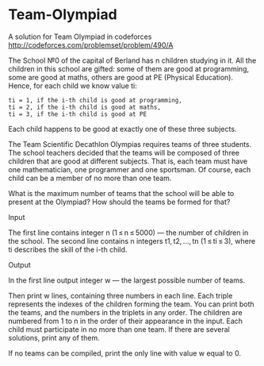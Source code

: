 # Team-Olympiad
A solution for Team Olympiad in codeforces   http://codeforces.com/problemset/problem/490/A

The School №0 of the capital of Berland has n children studying in it. All the children in this school are gifted: some of them are good at programming, some are good at maths, others are good at PE (Physical Education). Hence, for each child we know value ti:

    ti = 1, if the i-th child is good at programming,
    ti = 2, if the i-th child is good at maths,
    ti = 3, if the i-th child is good at PE 

Each child happens to be good at exactly one of these three subjects.

The Team Scientific Decathlon Olympias requires teams of three students. The school teachers decided that the teams will be composed of three children that are good at different subjects. That is, each team must have one mathematician, one programmer and one sportsman. Of course, each child can be a member of no more than one team.

What is the maximum number of teams that the school will be able to present at the Olympiad? How should the teams be formed for that?

Input

The first line contains integer n (1 ≤ n ≤ 5000) — the number of children in the school. The second line contains n integers t1, t2, ..., tn (1 ≤ ti ≤ 3), where ti describes the skill of the i-th child.

Output

In the first line output integer w — the largest possible number of teams.

Then print w lines, containing three numbers in each line. Each triple represents the indexes of the children forming the team. You can print both the teams, and the numbers in the triplets in any order. The children are numbered from 1 to n in the order of their appearance in the input. Each child must participate in no more than one team. If there are several solutions, print any of them.

If no teams can be compiled, print the only line with value w equal to 0.
